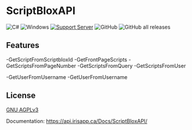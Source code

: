 # ScriptBloxAPI

![C#](https://img.shields.io/badge/c%23-%23239120.svg?style=for-the-badge&logo=c-sharp&logoColor=white) ![Windows](https://img.shields.io/badge/Windows-0078D6?style=for-the-badge&logo=windows&logoColor=white) [![Support Server](https://img.shields.io/discord/477201632204161025.svg?label=Discord&logo=Discord&colorB=7289da&style=for-t-he-badge)](https://discord.gg/7mJaZC5) ![GitHub](https://img.shields.io/github/license/IrisV3rm/iOverlay?style=for-the-badge) ![GitHub all releases](https://img.shields.io/github/downloads/IrisV3rm/ScriptBloxAPI/total?style=for-the-badge)
## Features
-GetScriptFromScriptbloxId
-GetFrontPageScripts
-GetScriptsFromPageNumber
-GetScriptsFromQuery
-GetScriptsFromUser

-GetUserFromUsername
-GetUserFromUsername

## License

[GNU AGPLv3](https://choosealicense.com/licenses/agpl-3.0/)

Documentation: https://api.irisapp.ca/Docs/ScriptBloxAPI/
